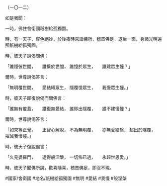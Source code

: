 （一〇一二）

如是我聞：

一時，佛住舍衛國祇樹給孤獨園。

時，有一天子，容色絕妙，於後夜時來詣佛所，稽首佛足，退坐一面。身諸光明遍照祇樹給孤獨園。

時，彼天子說偈問佛：

「誰隱彼世間，　　誰繫於世間，
誰憶於眾生，　　誰建眾生幢？」

爾時，世尊說偈答言：

「無明覆世間，　　愛結縛眾生，
隱覆憶眾生，　　我慢眾生幢。」

時，彼天子即復說偈而問佛言：

「誰無有覆蓋，　　誰復無愛結，
誰即出隱覆，　　誰不建慢幢？」

爾時，世尊說偈答言：

「如來等正覺，　　正智心解脫，
不為無明覆，　　亦無愛結繫，
超出於隱覆，　　摧滅我慢幢。」

時，彼天子復說偈言：

「久見婆羅門，　　逮得般涅槃，
一切怖已過，　　永超世恩愛。」

時，彼天子聞佛所說，歡喜隨喜，稽首佛足，即沒不現。

#國家/舍衛國
#地名/祇樹給孤獨園
#無明
#愛結
#我慢
#般涅槃
